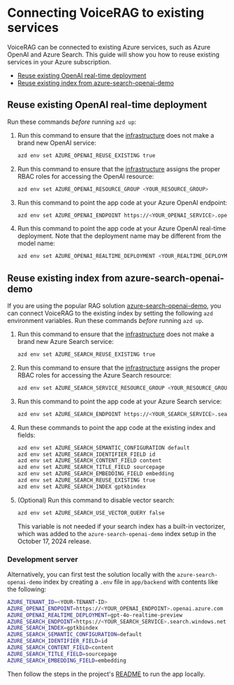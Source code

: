 # Connecting VoiceRAG to existing services

VoiceRAG can be connected to existing Azure services, such as Azure OpenAI and Azure Search. This guide will show you how to reuse existing services in your Azure subscription.

* [Reuse existing OpenAI real-time deployment](#reuse-existing-openai-real-time-deployment)
* [Reuse existing index from azure-search-openai-demo](#reuse-existing-index-from-azure-search-openai-demo)

## Reuse existing OpenAI real-time deployment

Run these commands _before_ running `azd up`:

1. Run this command to ensure that the [infrastructure](../infra/main.bicep) does not make a brand new OpenAI service:

    ```bash
    azd env set AZURE_OPENAI_REUSE_EXISTING true
    ```

2. Run this command to ensure that the [infrastructure](../infra/main.bicep) assigns the proper RBAC roles for accessing the OpenAI resource:

    ```bash
    azd env set AZURE_OPENAI_RESOURCE_GROUP <YOUR_RESOURCE_GROUP>
    ```

3. Run this command to point the app code at your Azure OpenAI endpoint:

    ```bash
    azd env set AZURE_OPENAI_ENDPOINT https://<YOUR_OPENAI_SERVICE>.openai.azure.com
    ```

4. Run this command to point the app code at your Azure OpenAI real-time deployment. Note that the deployment name may be different from the model name:

    ```bash
    azd env set AZURE_OPENAI_REALTIME_DEPLOYMENT <YOUR_REALTIME_DEPLOYMENT_NAME>
    ```

## Reuse existing index from azure-search-openai-demo

If you are using the popular RAG solution [azure-search-openai-demo](https://www.github.com/Azure-samples/azure-search-openai-demo), you can connect VoiceRAG to the existing index by setting the following `azd` environment variables.
Run these commands _before_ running `azd up`.

1. Run this command to ensure that the [infrastructure](../infra/main.bicep) does not make a brand new Azure Search service:

    ```bash
    azd env set AZURE_SEARCH_REUSE_EXISTING true
    ```

2. Run this command to ensure that the [infrastructure](../infra/main.bicep) assigns the proper RBAC roles for accessing the Azure Search resource:

    ```bash
    azd env set AZURE_SEARCH_SERVICE_RESOURCE_GROUP <YOUR_RESOURCE_GROUP>
    ```

3. Run this command to point the app code at your Azure Search service:

    ```bash
    azd env set AZURE_SEARCH_ENDPOINT https://<YOUR_SEARCH_SERVICE>.search.windows.net
    ```

4. Run these commands to point the app code at the existing index and fields:

    ```bash
    azd env set AZURE_SEARCH_SEMANTIC_CONFIGURATION default
    azd env set AZURE_SEARCH_IDENTIFIER_FIELD id
    azd env set AZURE_SEARCH_CONTENT_FIELD content
    azd env set AZURE_SEARCH_TITLE_FIELD sourcepage
    azd env set AZURE_SEARCH_EMBEDDING_FIELD embedding
    azd env set AZURE_SEARCH_REUSE_EXISTING true
    azd env set AZURE_SEARCH_INDEX gptkbindex
    ```

5. (Optional) Run this command to disable vector search:

    ```bash
    azd env set AZURE_SEARCH_USE_VECTOR_QUERY false
    ```

    This variable is not needed if your search index has a built-in vectorizer,
    which was added to the `azure-search-openai-demo` index setup in the October 17, 2024 release.

### Development server

Alternatively, you can first test the solution locally with the `azure-search-openai-demo` index by creating a `.env` file in `app/backend` with contents like the following:

```bash
AZURE_TENANT_ID=<YOUR-TENANT-ID>
AZURE_OPENAI_ENDPOINT=https://<YOUR_OPENAI_ENDPOINT>.openai.azure.com
AZURE_OPENAI_REALTIME_DEPLOYMENT=gpt-4o-realtime-preview
AZURE_SEARCH_ENDPOINT=https://<YOUR_SEARCH_SERVICE>.search.windows.net
AZURE_SEARCH_INDEX=gptkbindex
AZURE_SEARCH_SEMANTIC_CONFIGURATION=default
AZURE_SEARCH_IDENTIFIER_FIELD=id
AZURE_SEARCH_CONTENT_FIELD=content
AZURE_SEARCH_TITLE_FIELD=sourcepage
AZURE_SEARCH_EMBEDDING_FIELD=embedding
```

Then follow the steps in the project's [README](../README.md@#development-server) to run the app locally.
